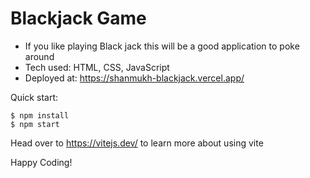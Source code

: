 # Blackjack Game

- If you like playing Black jack this will be a good application to poke around
- Tech used: HTML, CSS, JavaScript
- Deployed at: https://shanmukh-blackjack.vercel.app/

Quick start:

```
$ npm install
$ npm start
````

Head over to https://vitejs.dev/ to learn more about using vite

Happy Coding!
